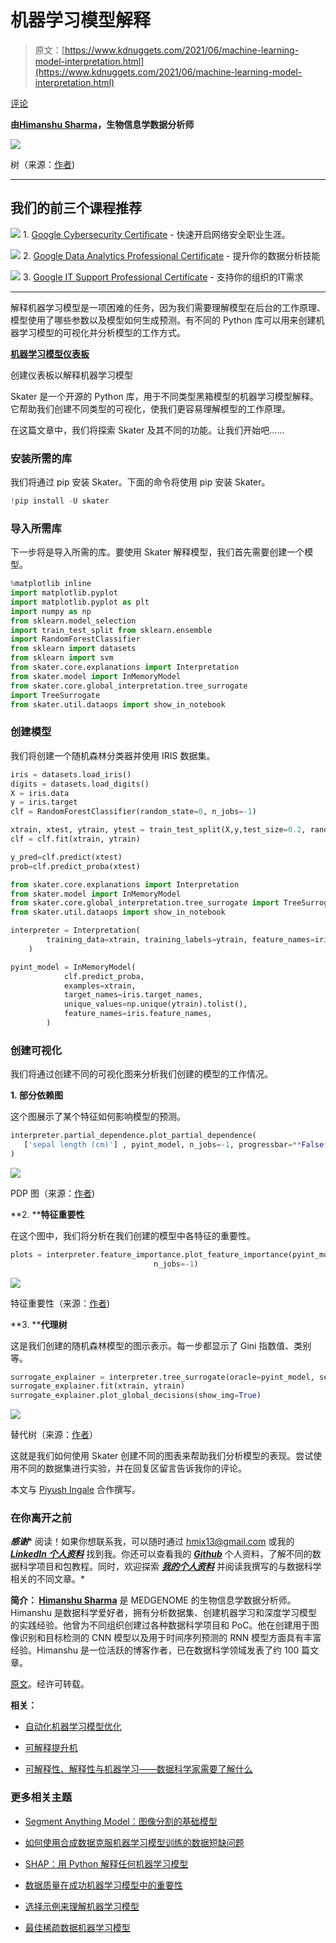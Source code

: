 # 机器学习模型解释

> 原文：[https://www.kdnuggets.com/2021/06/machine-learning-model-interpretation.html](https://www.kdnuggets.com/2021/06/machine-learning-model-interpretation.html)

[评论](#comments)

**由[Himanshu Sharma](https://www.linkedin.com/in/himanshusharmads/)，生物信息学数据分析师**

![](../Images/cf85f5e0997eb498f872743b0c8ef468.png)

树（来源：[作者](https://www.linkedin.com/in/himanshusharmads/))

* * *

## 我们的前三个课程推荐

![](../Images/0244c01ba9267c002ef39d4907e0b8fb.png) 1. [Google Cybersecurity Certificate](https://www.kdnuggets.com/google-cybersecurity) - 快速开启网络安全职业生涯。

![](../Images/e225c49c3c91745821c8c0368bf04711.png) 2. [Google Data Analytics Professional Certificate](https://www.kdnuggets.com/google-data-analytics) - 提升你的数据分析技能

![](../Images/0244c01ba9267c002ef39d4907e0b8fb.png) 3. [Google IT Support Professional Certificate](https://www.kdnuggets.com/google-itsupport) - 支持你的组织的IT需求

* * *

解释机器学习模型是一项困难的任务，因为我们需要理解模型在后台的工作原理、模型使用了哪些参数以及模型如何生成预测。有不同的 Python 库可以用来创建机器学习模型的可视化并分析模型的工作方式。

[**机器学习模型仪表板**](https://towardsdatascience.com/machine-learning-model-dashboard-4544daa50848)

创建仪表板以解释机器学习模型

Skater 是一个开源的 Python 库，用于不同类型黑箱模型的机器学习模型解释。它帮助我们创建不同类型的可视化，使我们更容易理解模型的工作原理。

在这篇文章中，我们将探索 Skater 及其不同的功能。让我们开始吧……

### 安装所需的库

我们将通过 pip 安装 Skater。下面的命令将使用 pip 安装 Skater。

```py
!pip install -U skater
```

### 导入所需库

下一步将是导入所需的库。要使用 Skater 解释模型，我们首先需要创建一个模型。

```py
%matplotlib inline 
import matplotlib.pyplot 
import matplotlib.pyplot as plt 
import numpy as np 
from sklearn.model_selection 
import train_test_split from sklearn.ensemble 
import RandomForestClassifier 
from sklearn import datasets 
from sklearn import svm
from skater.core.explanations import Interpretation
from skater.model import InMemoryModel
from skater.core.global_interpretation.tree_surrogate 
import TreeSurrogate
from skater.util.dataops import show_in_notebook
```

### 创建模型

我们将创建一个随机森林分类器并使用 IRIS 数据集。

```py
iris = datasets.load_iris()
digits = datasets.load_digits()
X = iris.data
y = iris.target
clf = RandomForestClassifier(random_state=0, n_jobs=-1)

xtrain, xtest, ytrain, ytest = train_test_split(X,y,test_size=0.2, random_state=0) 
clf = clf.fit(xtrain, ytrain)

y_pred=clf.predict(xtest)
prob=clf.predict_proba(xtest)

from skater.core.explanations import Interpretation
from skater.model import InMemoryModel
from skater.core.global_interpretation.tree_surrogate import TreeSurrogate
from skater.util.dataops import show_in_notebook

interpreter = Interpretation(
        training_data=xtrain, training_labels=ytrain, feature_names=iris.feature_names
    )

pyint_model = InMemoryModel(
            clf.predict_proba,
            examples=xtrain,
            target_names=iris.target_names,
            unique_values=np.unique(ytrain).tolist(),
            feature_names=iris.feature_names,
        )
```

### 创建可视化

我们将通过创建不同的可视化图来分析我们创建的模型的工作情况。

**1. 部分依赖图**

这个图展示了某个特征如何影响模型的预测。

```py
interpreter.partial_dependence.plot_partial_dependence(
   ['sepal length (cm)'] , pyint_model, n_jobs=-1, progressbar=**False**, grid_resolution=30, with_variance=**True**,figsize = (10, 5)
)
```

![](../Images/5ecc7cc339a7ab2966f02c6ff2a84dd7.png)

PDP 图（来源：[作者](https://www.linkedin.com/in/himanshusharmads/))

**2. ****特征重要性**

在这个图中，我们将分析在我们创建的模型中各特征的重要性。

```py
plots = interpreter.feature_importance.plot_feature_importance(pyint_model, ascending=True, progressbar=True,
                                n_jobs=-1)
```

![](../Images/2ee12b974c65a18a4217be624c2e99e2.png)

特征重要性（来源：[作者](https://www.linkedin.com/in/himanshusharmads/))

**3. ****代理树**

这是我们创建的随机森林模型的图示表示。每一步都显示了 Gini 指数值、类别等。

```py
surrogate_explainer = interpreter.tree_surrogate(oracle=pyint_model, seed=5)
surrogate_explainer.fit(xtrain, ytrain)
surrogate_explainer.plot_global_decisions(show_img=True)
```

![](../Images/f90b452f360a65d906d0a64b4122bc67.png)

替代树（来源：[作者](https://www.linkedin.com/in/himanshusharmads/)）

这就是我们如何使用 Skater 创建不同的图表来帮助我们分析模型的表现。尝试使用不同的数据集进行实验，并在回复区留言告诉我你的评论。

本文与 [Piyush Ingale](https://medium.com/u/40808d551f5a?source=post_page-----47b4bc29d17f--------------------------------) 合作撰写。

### 在你离开之前

***感谢**** 阅读！如果你想联系我，可以随时通过 hmix13@gmail.com 或我的 *[***LinkedIn 个人资料***](http://www.linkedin.com/in/himanshusharmads)* 找到我。你还可以查看我的 *[***Github***](https://github.com/hmix13)* 个人资料，了解不同的数据科学项目和包教程。同时，欢迎探索 *[***我的个人资料***](https://medium.com/@hmix13)* 并阅读我撰写的与数据科学相关的不同文章。*

**简介： [Himanshu Sharma](https://www.linkedin.com/in/himanshusharmads/)** 是 MEDGENOME 的生物信息学数据分析师。Himanshu 是数据科学爱好者，拥有分析数据集、创建机器学习和深度学习模型的实践经验。他曾为不同组织创建过各种数据科学项目和 PoC。他在创建用于图像识别和目标检测的 CNN 模型以及用于时间序列预测的 RNN 模型方面具有丰富经验。Himanshu 是一位活跃的博客作者，已在数据科学领域发表了约 100 篇文章。

[原文](https://towardsdatascience.com/machine-learning-model-interpretation-47b4bc29d17f)。经许可转载。

**相关：**

+   [自动化机器学习模型优化](/2021/03/automating-machine-learning-model-optimization.html)

+   [可解释提升机](/2021/05/explainable-boosting-machine.html)

+   [可解释性、解释性与机器学习——数据科学家需要了解什么](/2020/11/interpretability-explainability-machine-learning.html)

### 更多相关主题

+   [Segment Anything Model：图像分割的基础模型](https://www.kdnuggets.com/2023/07/segment-anything-model-foundation-model-image-segmentation.html)

+   [如何使用合成数据克服机器学习模型训练的数据短缺问题](https://www.kdnuggets.com/2022/03/synthetic-data-overcome-data-shortages-machine-learning-model-training.html)

+   [SHAP：用 Python 解释任何机器学习模型](https://www.kdnuggets.com/2022/11/shap-explain-machine-learning-model-python.html)

+   [数据质量在成功机器学习模型中的重要性](https://www.kdnuggets.com/2022/03/significance-data-quality-making-successful-machine-learning-model.html)

+   [选择示例来理解机器学习模型](https://www.kdnuggets.com/2022/11/picking-examples-understand-machine-learning-model.html)

+   [最佳稀疏数据机器学习模型](https://www.kdnuggets.com/2023/04/best-machine-learning-model-sparse-data.html)
